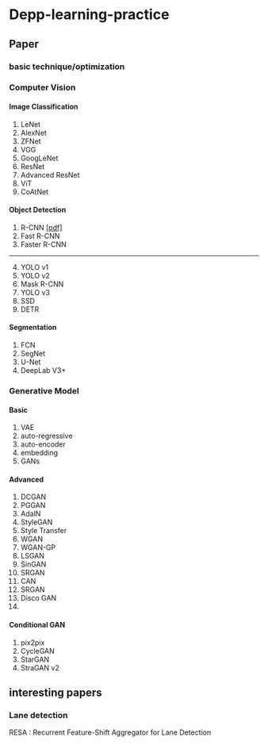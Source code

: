 # Depp-learning-practice


## Paper
### basic technique/optimization




### Computer Vision

#### Image Classification
1. LeNet
2. AlexNet
3. ZFNet
4. VGG
5. GoogLeNet
6. ResNet
7. Advanced ResNet
8. ViT
9. CoAtNet



#### Object Detection
1. R-CNN [[pdf]](https://arxiv.org/abs/1311.2524)
2. Fast R-CNN
3. Faster R-CNN
--------------
4. YOLO v1
5. YOLO v2
6. Mask R-CNN
7. YOLO v3
8. SSD
9. DETR

#### Segmentation
1. FCN
2. SegNet
3. U-Net
4. DeepLab V3+


### Generative Model
#### Basic
1. VAE
2. auto-regressive
3. auto-encoder
4. embedding
5. GANs

#### Advanced
1. DCGAN
2. PGGAN
3. AdalN
4. StyleGAN
5. Style Transfer
6. WGAN
7. WGAN-GP
8. LSGAN
9. SinGAN
10. SRGAN
11. CAN
12. SRGAN
13. Disco GAN
14. 

#### Conditional GAN
1. pix2pix
2. CycleGAN
3. StarGAN
4. StraGAN v2


## interesting papers
### Lane detection
RESA : Recurrent Feature-Shift Aggregator for Lane Detection 

